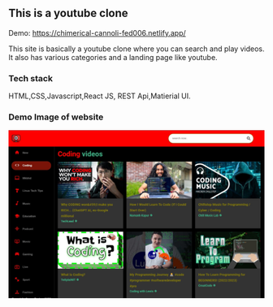 ## This is a youtube clone

Demo: https://chimerical-cannoli-fed006.netlify.app/

This site is basically a youtube clone where you can search and play videos. It also has various categories and a landing page like youtube.

### Tech stack

HTML,CSS,Javascript,React JS, REST Api,Matierial UI.

### Demo Image of website
![a picture of what the website would look like](https://github.com/Sayan9661/video-stream-site-from-yt/blob/main/ytStream.jpg?raw=true)
